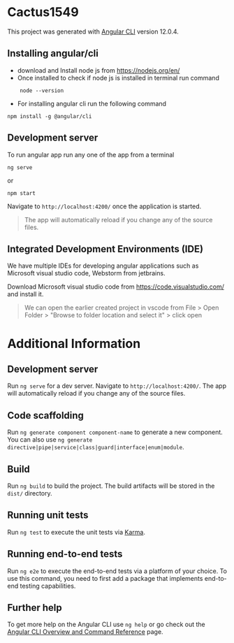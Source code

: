 # Cactus1549

This project was generated with [Angular CLI](https://github.com/angular/angular-cli) version 12.0.4.

## Installing angular/cli

- download and Install node js from https://nodejs.org/en/
- Once installed to check if node js is installed in terminal run command

```
    node --version
```

- For installing angular cli run the following command

```
npm install -g @angular/cli
```

## Development server

To run angular app run any one of the app from a terminal

```
ng serve
```

or

```
npm start
```

Navigate to `http://localhost:4200/` once the application is started.

> The app will automatically reload if you change any of the source files.

## Integrated Development Environments (IDE)

We have multiple IDEs for developing angular applications such as Microsoft visual studio code, Webstorm from jetbrains.

Download Microsoft visual studio code from https://code.visualstudio.com/ and install it.

> We can open the earlier created project in vscode from File > Open Folder > "Browse to folder location and select it" > click open

# Additional Information

## Development server

Run `ng serve` for a dev server. Navigate to `http://localhost:4200/`. The app will automatically reload if you change any of the source files.

## Code scaffolding

Run `ng generate component component-name` to generate a new component. You can also use `ng generate directive|pipe|service|class|guard|interface|enum|module`.

## Build

Run `ng build` to build the project. The build artifacts will be stored in the `dist/` directory.

## Running unit tests

Run `ng test` to execute the unit tests via [Karma](https://karma-runner.github.io).

## Running end-to-end tests

Run `ng e2e` to execute the end-to-end tests via a platform of your choice. To use this command, you need to first add a package that implements end-to-end testing capabilities.

## Further help

To get more help on the Angular CLI use `ng help` or go check out the [Angular CLI Overview and Command Reference](https://angular.io/cli) page.

